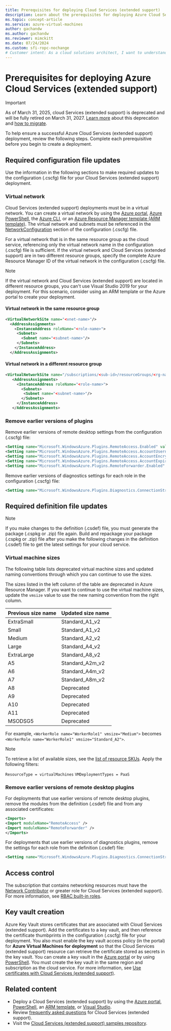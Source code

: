 ```yaml
---
title: Prerequisites for deploying Cloud Services (extended support)
description: Learn about the prerequisites for deploying Azure Cloud Services (extended support).
ms.topic: concept-article
ms.service: azure-virtual-machines
author: gachandw
ms.author: gachandw
ms.reviewer: mimckitt
ms.date: 07/24/2024
ms.custom: sfi-ropc-nochange
# Customer intent: As a cloud solutions architect, I want to understand the prerequisites for deploying cloud services with extended features, so that I can properly prepare configurations, eliminate deprecated components, and set up access controls for successful deployments.
---
```


# Prerequisites for deploying Azure Cloud Services (extended support)

> [!IMPORTANT]
> As of March 31, 2025, cloud Services (extended support) is deprecated and will be fully retired on March 31, 2027. [Learn more](https://aka.ms/csesretirement) about this deprecation and [how to migrate](https://aka.ms/cses-retirement-march-2025).

To help ensure a successful Azure Cloud Services (extended support) deployment, review the following steps. Complete each prerequisitive before you begin to create a deployment.

## Required configuration file updates

Use the information in the following sections to make required updates to the configuration (.cscfg) file for your Cloud Services (extended support) deployment.

### Virtual network

Cloud Services (extended support) deployments must be in a virtual network. You can create a virtual network by using the [Azure portal](../virtual-network/quick-create-portal.md), [Azure PowerShell](../virtual-network/quick-create-powershell.md), the [Azure CLI](../virtual-network/quick-create-cli.md), or an [Azure Resource Manager template (ARM template)](../virtual-network/quick-create-template.md). The virtual network and subnets must be referenced in the [NetworkConfiguration](schema-cscfg-networkconfiguration.md) section of the configuration (.cscfg) file.

For a virtual network that is in the same resource group as the cloud service, referencing only the virtual network name in the configuration (.cscfg) file is sufficient. If the virtual network and Cloud Services (extended support) are in two different resource groups, specify the complete Azure Resource Manager ID of the virtual network in the configuration (.cscfg) file.

> [!NOTE]
> If the virtual network and Cloud Services (extended support) are located in different resource groups, you can't use Visual Studio 2019 for your deployment. For this scenario, consider using an ARM template or the Azure portal to create your deployment.

#### Virtual network in the same resource group

```xml
<VirtualNetworkSite name="<vnet-name>"/> 
  <AddressAssignments> 
    <InstanceAddress roleName="<role-name>"> 
     <Subnets> 
       <Subnet name="<subnet-name>"/> 
     </Subnets> 
    </InstanceAddress> 
  </AddressAssignments> 
```

#### Virtual network in a different resource group

```xml
<VirtualNetworkSite name="/subscriptions/<sub-id>/resourceGroups/<rg-name>/providers/Microsoft.Network/virtualNetworks/<vnet-name>"/> 
   <AddressAssignments> 
     <InstanceAddress roleName="<role-name>"> 
       <Subnets> 
        <Subnet name="<subnet-name>"/> 
       </Subnets> 
     </InstanceAddress> 
   </AddressAssignments>
```

### Remove earlier versions of plugins

Remove earlier versions of remote desktop settings from the configuration (.cscfg) file:

```xml
<Setting name="Microsoft.WindowsAzure.Plugins.RemoteAccess.Enabled" value="true" /> 
<Setting name="Microsoft.WindowsAzure.Plugins.RemoteAccess.AccountUsername" value="gachandw" /> 
<Setting name="Microsoft.WindowsAzure.Plugins.RemoteAccess.AccountEncryptedPassword" value="XXXX" /> 
<Setting name="Microsoft.WindowsAzure.Plugins.RemoteAccess.AccountExpiration" value="2021-12-17T23:59:59.0000000+05:30" /> 
<Setting name="Microsoft.WindowsAzure.Plugins.RemoteForwarder.Enabled" value="true" /> 
```

Remove earlier versions of diagnostics settings for each role in the configuration (.cscfg) file:

```xml
<Setting name="Microsoft.WindowsAzure.Plugins.Diagnostics.ConnectionString" value="UseDevelopmentStorage=true" />
```

## Required definition file updates

> [!NOTE]
> If you make changes to the definition (.csdef) file, you must generate the package (.cspkg or .zip) file again. Build and repackage your package (.cspkg or .zip) file after you make the following changes in the definition (.csdef) file to get the latest settings for your cloud service.

### Virtual machine sizes

The following table lists deprecated virtual machine sizes and updated naming conventions through which you can continue to use the sizes.

The sizes listed in the left column of the table are deprecated in Azure Resource Manager. If you want to continue to use the virtual machine sizes, update the `vmsize` value to use the new naming convention from the right column.  

| Previous size name | Updated size name |
|---|---|
| ExtraSmall | Standard_A1_v2 |
| Small | Standard_A1_v2 |
| Medium | Standard_A2_v2 |
| Large | Standard_A4_v2 |
| ExtraLarge | Standard_A8_v2 |
| A5 | Standard_A2m_v2 |
| A6 | Standard_A4m_v2 |
| A7 | Standard_A8m_v2 |  
| A8 | Deprecated |
| A9 | Deprecated |
| A10 | Deprecated |
| A11 | Deprecated |
| MSODSG5 | Deprecated |

For example, `<WorkerRole name="WorkerRole1" vmsize="Medium">` becomes `<WorkerRole name="WorkerRole1" vmsize="Standard_A2">`.

> [!NOTE]
> To retrieve a list of available sizes, see the [list of resource SKUs](/rest/api/compute/resourceskus/list). Apply the following filters:
>
> `ResourceType = virtualMachines`
> `VMDeploymentTypes = PaaS`

### Remove earlier versions of remote desktop plugins

For deployments that use earlier versions of remote desktop plugins, remove the modules from the definition (.csdef) file and from any associated certificates:

```xml
<Imports> 
<Import moduleName="RemoteAccess" /> 
<Import moduleName="RemoteForwarder" /> 
</Imports> 
```

For deployments that use earlier versions of diagnostics plugins, remove the settings for each role from the definition (.csdef) file:

```xml
<Setting name="Microsoft.WindowsAzure.Plugins.Diagnostics.ConnectionString" />
```

## Access control

The subscription that contains networking resources must have the [Network Contributor](../role-based-access-control/built-in-roles.md#network-contributor) or greater role for Cloud Services (extended support). For more information, see [RBAC built-in roles](../role-based-access-control/built-in-roles.md).

## Key vault creation

Azure Key Vault stores certificates that are associated with Cloud Services (extended support). Add the certificates to a key vault, and then reference the certificate thumbprints in the configuration (.cscfg) file for your deployment. You also must enable the key vault access policy (in the portal) for **Azure Virtual Machines for deployment** so that the Cloud Services (extended support) resource can retrieve the certificate stored as secrets in the key vault. You can create a key vault in the [Azure portal](/azure/key-vault/general/quick-create-portal) or by using [PowerShell](/azure/key-vault/general/quick-create-powershell). You must create the key vault in the same region and subscription as the cloud service. For more information, see [Use certificates with Cloud Services (extended support)](certificates-and-key-vault.md).

## Related content

- Deploy a Cloud Services (extended support) by using the [Azure portal](deploy-portal.md), [PowerShell](deploy-powershell.md), an [ARM template](deploy-template.md), or [Visual Studio](deploy-visual-studio.md).
- Review [frequently asked questions](faq.yml) for Cloud Services (extended support).
- Visit the [Cloud Services (extended support) samples repository](https://github.com/Azure-Samples/cloud-services-extended-support).

